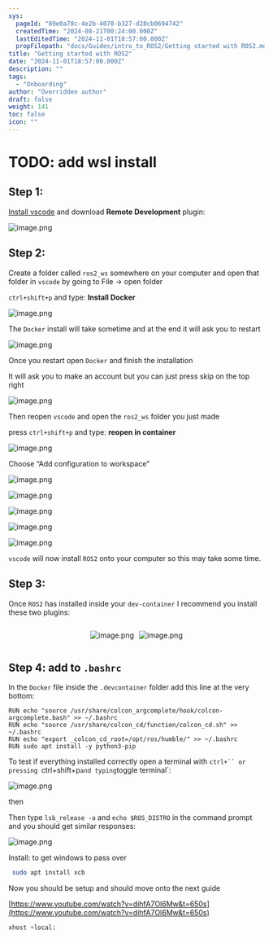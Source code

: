 ```yaml
---
sys:
  pageId: "89e0a78c-4e2b-4070-b327-d28cb0694742"
  createdTime: "2024-08-21T00:24:00.000Z"
  lastEditedTime: "2024-11-01T18:57:00.000Z"
  propFilepath: "docs/Guides/intro_to_ROS2/Getting started with ROS2.md"
title: "Getting started with ROS2"
date: "2024-11-01T18:57:00.000Z"
description: ""
tags:
  - "Onboarding"
author: "Overridden author"
draft: false
weight: 141
toc: false
icon: ""
---
```


# TODO: add wsl install

## Step 1:

[Install vscode](https://code.visualstudio.com/download) and download **Remote Development** plugin:

![image.png](https://prod-files-secure.s3.us-west-2.amazonaws.com/d518164a-d88e-44d1-a4ee-3adb3bd8bce0/efb52993-1881-4a40-b95e-6f020334f022/image.png?X-Amz-Algorithm=AWS4-HMAC-SHA256&X-Amz-Content-Sha256=UNSIGNED-PAYLOAD&X-Amz-Credential=ASIAZI2LB466QUYLVVYN%2F20250401%2Fus-west-2%2Fs3%2Faws4_request&X-Amz-Date=20250401T023025Z&X-Amz-Expires=3600&X-Amz-Security-Token=IQoJb3JpZ2luX2VjEEoaCXVzLXdlc3QtMiJHMEUCIALvMvJ7Q%2BD9natxfqjUfMjJyUsjatYpdH1y2mIpGB%2B5AiEA%2FEXZPLG9vBxQIKetAgadlquraZnRWttGoEGeB%2BGjBygqiAQIs%2F%2F%2F%2F%2F%2F%2F%2F%2F%2F%2FARAAGgw2Mzc0MjMxODM4MDUiDBSQkynYCbhZoe%2BQQSrcA2%2BKZbZwctyoUuZ8IWx6PdR0Z8tdRC%2Fyg7jurxwe7BZJGGL%2BISjx6482aseLTMp3ov1iQFLPHxZCAEhciIq4jnPfDyg4BW%2Buqbr5fwIjLj0CSJa%2F8aEu6g3iXJ0KFn4gPNBtwpjLDeZh21lB63qRaaOYTX129Uo99vNxSEl4yTrgutvP7sJu1JtNVE5DOsxc9n9s4H2CtWgLDPGOTGqz66I6bxJc%2B%2F653Jd3yFAlyInwZiqGbGd8u2Y9bd2v4ErvLeRk3QRtIz3U%2F0tuVQo8Mvd%2FKFMpjE1DD0wndqZDpE%2FS2x30qu2gpPRvI9lKOF4nit%2BKwE9Mqn9TCZB%2BSYTegMJTCZ%2BbJJkqfisq5L%2FPfiwXpxl9EoLyFaQDZdJicngbTjHsqpRMdF%2Bx4TS8oLTh7r3W2uHmHzRRSMDaqwKP8iLgeXZOnSDGSIl2QFzIn3Ku1F50%2BJW6Z3cltO4jtr6F5vssdOmaFcqjnr2a0%2BkMxI1CmklNuTnkqhLYU0aoORq84AOZS070WwALL704Ef5JiT9fIqTj1L2vKUgCrupmvQJZGH9DuJPQ9XbihGAuduImJ0j6BoWTTMsiFWTmSpD%2BCQv6v09eK%2BGbZWpuV0qflR4UIvbei6qF5mdnXf3EMIaKrb8GOqUBDf6mxX6VaYDbgaozLdrwbxsuhR8fMpLeS5yWCZAhMNj4S23xjYNTxZGZmtaMv36f3jNj%2FnRrRo5hiQbVJK6q2oLGdXr9aT1jwo%2Bv228uGM97nEfa2lfebjVSRvxJWK14f4dqoGu5rAC310wvcjqFYzFFNRrCxEZqp%2B5TJAXxjTGNxR16E1g58krMvj7lBTwlybNE5W5KkiO5ouhkZZJtrD4%2Ff2aF&X-Amz-Signature=2df0cde387021ef5f1eb6f55d91ddc3b6970ded803d58fe306e9c03b0031eb68&X-Amz-SignedHeaders=host&x-id=GetObject)

## Step 2:

Create a folder called `ros2_ws` somewhere on your computer and open that folder in `vscode` by going to File → open folder 

`ctrl+shift+p` and type: **Install Docker**

![image.png](https://prod-files-secure.s3.us-west-2.amazonaws.com/d518164a-d88e-44d1-a4ee-3adb3bd8bce0/2269dc0e-1cd5-47ff-bceb-c04ad9b2eab0/image.png?X-Amz-Algorithm=AWS4-HMAC-SHA256&X-Amz-Content-Sha256=UNSIGNED-PAYLOAD&X-Amz-Credential=ASIAZI2LB466QUYLVVYN%2F20250401%2Fus-west-2%2Fs3%2Faws4_request&X-Amz-Date=20250401T023025Z&X-Amz-Expires=3600&X-Amz-Security-Token=IQoJb3JpZ2luX2VjEEoaCXVzLXdlc3QtMiJHMEUCIALvMvJ7Q%2BD9natxfqjUfMjJyUsjatYpdH1y2mIpGB%2B5AiEA%2FEXZPLG9vBxQIKetAgadlquraZnRWttGoEGeB%2BGjBygqiAQIs%2F%2F%2F%2F%2F%2F%2F%2F%2F%2F%2FARAAGgw2Mzc0MjMxODM4MDUiDBSQkynYCbhZoe%2BQQSrcA2%2BKZbZwctyoUuZ8IWx6PdR0Z8tdRC%2Fyg7jurxwe7BZJGGL%2BISjx6482aseLTMp3ov1iQFLPHxZCAEhciIq4jnPfDyg4BW%2Buqbr5fwIjLj0CSJa%2F8aEu6g3iXJ0KFn4gPNBtwpjLDeZh21lB63qRaaOYTX129Uo99vNxSEl4yTrgutvP7sJu1JtNVE5DOsxc9n9s4H2CtWgLDPGOTGqz66I6bxJc%2B%2F653Jd3yFAlyInwZiqGbGd8u2Y9bd2v4ErvLeRk3QRtIz3U%2F0tuVQo8Mvd%2FKFMpjE1DD0wndqZDpE%2FS2x30qu2gpPRvI9lKOF4nit%2BKwE9Mqn9TCZB%2BSYTegMJTCZ%2BbJJkqfisq5L%2FPfiwXpxl9EoLyFaQDZdJicngbTjHsqpRMdF%2Bx4TS8oLTh7r3W2uHmHzRRSMDaqwKP8iLgeXZOnSDGSIl2QFzIn3Ku1F50%2BJW6Z3cltO4jtr6F5vssdOmaFcqjnr2a0%2BkMxI1CmklNuTnkqhLYU0aoORq84AOZS070WwALL704Ef5JiT9fIqTj1L2vKUgCrupmvQJZGH9DuJPQ9XbihGAuduImJ0j6BoWTTMsiFWTmSpD%2BCQv6v09eK%2BGbZWpuV0qflR4UIvbei6qF5mdnXf3EMIaKrb8GOqUBDf6mxX6VaYDbgaozLdrwbxsuhR8fMpLeS5yWCZAhMNj4S23xjYNTxZGZmtaMv36f3jNj%2FnRrRo5hiQbVJK6q2oLGdXr9aT1jwo%2Bv228uGM97nEfa2lfebjVSRvxJWK14f4dqoGu5rAC310wvcjqFYzFFNRrCxEZqp%2B5TJAXxjTGNxR16E1g58krMvj7lBTwlybNE5W5KkiO5ouhkZZJtrD4%2Ff2aF&X-Amz-Signature=b4fe52fc962d265f1d7a11a7ff34d65faca1ccff214be4d1eea0c4ca0124376c&X-Amz-SignedHeaders=host&x-id=GetObject)

The `Docker` install will take sometime and at the end it will ask you to restart

![image.png](https://prod-files-secure.s3.us-west-2.amazonaws.com/d518164a-d88e-44d1-a4ee-3adb3bd8bce0/ed233f78-be33-4b1f-b89c-9c346c0e961e/image.png?X-Amz-Algorithm=AWS4-HMAC-SHA256&X-Amz-Content-Sha256=UNSIGNED-PAYLOAD&X-Amz-Credential=ASIAZI2LB466QUYLVVYN%2F20250401%2Fus-west-2%2Fs3%2Faws4_request&X-Amz-Date=20250401T023025Z&X-Amz-Expires=3600&X-Amz-Security-Token=IQoJb3JpZ2luX2VjEEoaCXVzLXdlc3QtMiJHMEUCIALvMvJ7Q%2BD9natxfqjUfMjJyUsjatYpdH1y2mIpGB%2B5AiEA%2FEXZPLG9vBxQIKetAgadlquraZnRWttGoEGeB%2BGjBygqiAQIs%2F%2F%2F%2F%2F%2F%2F%2F%2F%2F%2FARAAGgw2Mzc0MjMxODM4MDUiDBSQkynYCbhZoe%2BQQSrcA2%2BKZbZwctyoUuZ8IWx6PdR0Z8tdRC%2Fyg7jurxwe7BZJGGL%2BISjx6482aseLTMp3ov1iQFLPHxZCAEhciIq4jnPfDyg4BW%2Buqbr5fwIjLj0CSJa%2F8aEu6g3iXJ0KFn4gPNBtwpjLDeZh21lB63qRaaOYTX129Uo99vNxSEl4yTrgutvP7sJu1JtNVE5DOsxc9n9s4H2CtWgLDPGOTGqz66I6bxJc%2B%2F653Jd3yFAlyInwZiqGbGd8u2Y9bd2v4ErvLeRk3QRtIz3U%2F0tuVQo8Mvd%2FKFMpjE1DD0wndqZDpE%2FS2x30qu2gpPRvI9lKOF4nit%2BKwE9Mqn9TCZB%2BSYTegMJTCZ%2BbJJkqfisq5L%2FPfiwXpxl9EoLyFaQDZdJicngbTjHsqpRMdF%2Bx4TS8oLTh7r3W2uHmHzRRSMDaqwKP8iLgeXZOnSDGSIl2QFzIn3Ku1F50%2BJW6Z3cltO4jtr6F5vssdOmaFcqjnr2a0%2BkMxI1CmklNuTnkqhLYU0aoORq84AOZS070WwALL704Ef5JiT9fIqTj1L2vKUgCrupmvQJZGH9DuJPQ9XbihGAuduImJ0j6BoWTTMsiFWTmSpD%2BCQv6v09eK%2BGbZWpuV0qflR4UIvbei6qF5mdnXf3EMIaKrb8GOqUBDf6mxX6VaYDbgaozLdrwbxsuhR8fMpLeS5yWCZAhMNj4S23xjYNTxZGZmtaMv36f3jNj%2FnRrRo5hiQbVJK6q2oLGdXr9aT1jwo%2Bv228uGM97nEfa2lfebjVSRvxJWK14f4dqoGu5rAC310wvcjqFYzFFNRrCxEZqp%2B5TJAXxjTGNxR16E1g58krMvj7lBTwlybNE5W5KkiO5ouhkZZJtrD4%2Ff2aF&X-Amz-Signature=9bca261246c89046f82e91d0e5326db6796ba41dbca9c4468aa7df7eccc0e679&X-Amz-SignedHeaders=host&x-id=GetObject)

Once you restart open `Docker` and finish the installation

It will ask you to make an account but you can just press skip on the top right

![image.png](https://prod-files-secure.s3.us-west-2.amazonaws.com/d518164a-d88e-44d1-a4ee-3adb3bd8bce0/21010ad9-1659-4fd9-9f59-9932a09b2a3d/image.png?X-Amz-Algorithm=AWS4-HMAC-SHA256&X-Amz-Content-Sha256=UNSIGNED-PAYLOAD&X-Amz-Credential=ASIAZI2LB466QUYLVVYN%2F20250401%2Fus-west-2%2Fs3%2Faws4_request&X-Amz-Date=20250401T023025Z&X-Amz-Expires=3600&X-Amz-Security-Token=IQoJb3JpZ2luX2VjEEoaCXVzLXdlc3QtMiJHMEUCIALvMvJ7Q%2BD9natxfqjUfMjJyUsjatYpdH1y2mIpGB%2B5AiEA%2FEXZPLG9vBxQIKetAgadlquraZnRWttGoEGeB%2BGjBygqiAQIs%2F%2F%2F%2F%2F%2F%2F%2F%2F%2F%2FARAAGgw2Mzc0MjMxODM4MDUiDBSQkynYCbhZoe%2BQQSrcA2%2BKZbZwctyoUuZ8IWx6PdR0Z8tdRC%2Fyg7jurxwe7BZJGGL%2BISjx6482aseLTMp3ov1iQFLPHxZCAEhciIq4jnPfDyg4BW%2Buqbr5fwIjLj0CSJa%2F8aEu6g3iXJ0KFn4gPNBtwpjLDeZh21lB63qRaaOYTX129Uo99vNxSEl4yTrgutvP7sJu1JtNVE5DOsxc9n9s4H2CtWgLDPGOTGqz66I6bxJc%2B%2F653Jd3yFAlyInwZiqGbGd8u2Y9bd2v4ErvLeRk3QRtIz3U%2F0tuVQo8Mvd%2FKFMpjE1DD0wndqZDpE%2FS2x30qu2gpPRvI9lKOF4nit%2BKwE9Mqn9TCZB%2BSYTegMJTCZ%2BbJJkqfisq5L%2FPfiwXpxl9EoLyFaQDZdJicngbTjHsqpRMdF%2Bx4TS8oLTh7r3W2uHmHzRRSMDaqwKP8iLgeXZOnSDGSIl2QFzIn3Ku1F50%2BJW6Z3cltO4jtr6F5vssdOmaFcqjnr2a0%2BkMxI1CmklNuTnkqhLYU0aoORq84AOZS070WwALL704Ef5JiT9fIqTj1L2vKUgCrupmvQJZGH9DuJPQ9XbihGAuduImJ0j6BoWTTMsiFWTmSpD%2BCQv6v09eK%2BGbZWpuV0qflR4UIvbei6qF5mdnXf3EMIaKrb8GOqUBDf6mxX6VaYDbgaozLdrwbxsuhR8fMpLeS5yWCZAhMNj4S23xjYNTxZGZmtaMv36f3jNj%2FnRrRo5hiQbVJK6q2oLGdXr9aT1jwo%2Bv228uGM97nEfa2lfebjVSRvxJWK14f4dqoGu5rAC310wvcjqFYzFFNRrCxEZqp%2B5TJAXxjTGNxR16E1g58krMvj7lBTwlybNE5W5KkiO5ouhkZZJtrD4%2Ff2aF&X-Amz-Signature=8726353c678e8a100b3ae25c99a176dc50a8c700307396832ded1948f07619d8&X-Amz-SignedHeaders=host&x-id=GetObject)

Then reopen `vscode` and open the `ros2_ws` folder you just made

press `ctrl+shift+p` and type: **reopen in container**

![image.png](https://prod-files-secure.s3.us-west-2.amazonaws.com/d518164a-d88e-44d1-a4ee-3adb3bd8bce0/4e93b8c2-41ad-488c-8095-c74205196118/image.png?X-Amz-Algorithm=AWS4-HMAC-SHA256&X-Amz-Content-Sha256=UNSIGNED-PAYLOAD&X-Amz-Credential=ASIAZI2LB466QUYLVVYN%2F20250401%2Fus-west-2%2Fs3%2Faws4_request&X-Amz-Date=20250401T023025Z&X-Amz-Expires=3600&X-Amz-Security-Token=IQoJb3JpZ2luX2VjEEoaCXVzLXdlc3QtMiJHMEUCIALvMvJ7Q%2BD9natxfqjUfMjJyUsjatYpdH1y2mIpGB%2B5AiEA%2FEXZPLG9vBxQIKetAgadlquraZnRWttGoEGeB%2BGjBygqiAQIs%2F%2F%2F%2F%2F%2F%2F%2F%2F%2F%2FARAAGgw2Mzc0MjMxODM4MDUiDBSQkynYCbhZoe%2BQQSrcA2%2BKZbZwctyoUuZ8IWx6PdR0Z8tdRC%2Fyg7jurxwe7BZJGGL%2BISjx6482aseLTMp3ov1iQFLPHxZCAEhciIq4jnPfDyg4BW%2Buqbr5fwIjLj0CSJa%2F8aEu6g3iXJ0KFn4gPNBtwpjLDeZh21lB63qRaaOYTX129Uo99vNxSEl4yTrgutvP7sJu1JtNVE5DOsxc9n9s4H2CtWgLDPGOTGqz66I6bxJc%2B%2F653Jd3yFAlyInwZiqGbGd8u2Y9bd2v4ErvLeRk3QRtIz3U%2F0tuVQo8Mvd%2FKFMpjE1DD0wndqZDpE%2FS2x30qu2gpPRvI9lKOF4nit%2BKwE9Mqn9TCZB%2BSYTegMJTCZ%2BbJJkqfisq5L%2FPfiwXpxl9EoLyFaQDZdJicngbTjHsqpRMdF%2Bx4TS8oLTh7r3W2uHmHzRRSMDaqwKP8iLgeXZOnSDGSIl2QFzIn3Ku1F50%2BJW6Z3cltO4jtr6F5vssdOmaFcqjnr2a0%2BkMxI1CmklNuTnkqhLYU0aoORq84AOZS070WwALL704Ef5JiT9fIqTj1L2vKUgCrupmvQJZGH9DuJPQ9XbihGAuduImJ0j6BoWTTMsiFWTmSpD%2BCQv6v09eK%2BGbZWpuV0qflR4UIvbei6qF5mdnXf3EMIaKrb8GOqUBDf6mxX6VaYDbgaozLdrwbxsuhR8fMpLeS5yWCZAhMNj4S23xjYNTxZGZmtaMv36f3jNj%2FnRrRo5hiQbVJK6q2oLGdXr9aT1jwo%2Bv228uGM97nEfa2lfebjVSRvxJWK14f4dqoGu5rAC310wvcjqFYzFFNRrCxEZqp%2B5TJAXxjTGNxR16E1g58krMvj7lBTwlybNE5W5KkiO5ouhkZZJtrD4%2Ff2aF&X-Amz-Signature=5d690f18cd9bf994ed092dbc2c8be5b8c948198ba1f5f2978ee701280ffbb870&X-Amz-SignedHeaders=host&x-id=GetObject)

Choose “Add configuration to workspace”

![image.png](https://prod-files-secure.s3.us-west-2.amazonaws.com/d518164a-d88e-44d1-a4ee-3adb3bd8bce0/9560b282-5060-4989-ba37-97e7b2c22476/image.png?X-Amz-Algorithm=AWS4-HMAC-SHA256&X-Amz-Content-Sha256=UNSIGNED-PAYLOAD&X-Amz-Credential=ASIAZI2LB466QUYLVVYN%2F20250401%2Fus-west-2%2Fs3%2Faws4_request&X-Amz-Date=20250401T023025Z&X-Amz-Expires=3600&X-Amz-Security-Token=IQoJb3JpZ2luX2VjEEoaCXVzLXdlc3QtMiJHMEUCIALvMvJ7Q%2BD9natxfqjUfMjJyUsjatYpdH1y2mIpGB%2B5AiEA%2FEXZPLG9vBxQIKetAgadlquraZnRWttGoEGeB%2BGjBygqiAQIs%2F%2F%2F%2F%2F%2F%2F%2F%2F%2F%2FARAAGgw2Mzc0MjMxODM4MDUiDBSQkynYCbhZoe%2BQQSrcA2%2BKZbZwctyoUuZ8IWx6PdR0Z8tdRC%2Fyg7jurxwe7BZJGGL%2BISjx6482aseLTMp3ov1iQFLPHxZCAEhciIq4jnPfDyg4BW%2Buqbr5fwIjLj0CSJa%2F8aEu6g3iXJ0KFn4gPNBtwpjLDeZh21lB63qRaaOYTX129Uo99vNxSEl4yTrgutvP7sJu1JtNVE5DOsxc9n9s4H2CtWgLDPGOTGqz66I6bxJc%2B%2F653Jd3yFAlyInwZiqGbGd8u2Y9bd2v4ErvLeRk3QRtIz3U%2F0tuVQo8Mvd%2FKFMpjE1DD0wndqZDpE%2FS2x30qu2gpPRvI9lKOF4nit%2BKwE9Mqn9TCZB%2BSYTegMJTCZ%2BbJJkqfisq5L%2FPfiwXpxl9EoLyFaQDZdJicngbTjHsqpRMdF%2Bx4TS8oLTh7r3W2uHmHzRRSMDaqwKP8iLgeXZOnSDGSIl2QFzIn3Ku1F50%2BJW6Z3cltO4jtr6F5vssdOmaFcqjnr2a0%2BkMxI1CmklNuTnkqhLYU0aoORq84AOZS070WwALL704Ef5JiT9fIqTj1L2vKUgCrupmvQJZGH9DuJPQ9XbihGAuduImJ0j6BoWTTMsiFWTmSpD%2BCQv6v09eK%2BGbZWpuV0qflR4UIvbei6qF5mdnXf3EMIaKrb8GOqUBDf6mxX6VaYDbgaozLdrwbxsuhR8fMpLeS5yWCZAhMNj4S23xjYNTxZGZmtaMv36f3jNj%2FnRrRo5hiQbVJK6q2oLGdXr9aT1jwo%2Bv228uGM97nEfa2lfebjVSRvxJWK14f4dqoGu5rAC310wvcjqFYzFFNRrCxEZqp%2B5TJAXxjTGNxR16E1g58krMvj7lBTwlybNE5W5KkiO5ouhkZZJtrD4%2Ff2aF&X-Amz-Signature=4230fc3f33f09b504274c3b03e40bc4623668cd3c8dce3bff5734e61f65974be&X-Amz-SignedHeaders=host&x-id=GetObject)

![image.png](https://prod-files-secure.s3.us-west-2.amazonaws.com/d518164a-d88e-44d1-a4ee-3adb3bd8bce0/2ee63f81-886b-48e8-a553-dc6e5eac99e4/image.png?X-Amz-Algorithm=AWS4-HMAC-SHA256&X-Amz-Content-Sha256=UNSIGNED-PAYLOAD&X-Amz-Credential=ASIAZI2LB466QUYLVVYN%2F20250401%2Fus-west-2%2Fs3%2Faws4_request&X-Amz-Date=20250401T023025Z&X-Amz-Expires=3600&X-Amz-Security-Token=IQoJb3JpZ2luX2VjEEoaCXVzLXdlc3QtMiJHMEUCIALvMvJ7Q%2BD9natxfqjUfMjJyUsjatYpdH1y2mIpGB%2B5AiEA%2FEXZPLG9vBxQIKetAgadlquraZnRWttGoEGeB%2BGjBygqiAQIs%2F%2F%2F%2F%2F%2F%2F%2F%2F%2F%2FARAAGgw2Mzc0MjMxODM4MDUiDBSQkynYCbhZoe%2BQQSrcA2%2BKZbZwctyoUuZ8IWx6PdR0Z8tdRC%2Fyg7jurxwe7BZJGGL%2BISjx6482aseLTMp3ov1iQFLPHxZCAEhciIq4jnPfDyg4BW%2Buqbr5fwIjLj0CSJa%2F8aEu6g3iXJ0KFn4gPNBtwpjLDeZh21lB63qRaaOYTX129Uo99vNxSEl4yTrgutvP7sJu1JtNVE5DOsxc9n9s4H2CtWgLDPGOTGqz66I6bxJc%2B%2F653Jd3yFAlyInwZiqGbGd8u2Y9bd2v4ErvLeRk3QRtIz3U%2F0tuVQo8Mvd%2FKFMpjE1DD0wndqZDpE%2FS2x30qu2gpPRvI9lKOF4nit%2BKwE9Mqn9TCZB%2BSYTegMJTCZ%2BbJJkqfisq5L%2FPfiwXpxl9EoLyFaQDZdJicngbTjHsqpRMdF%2Bx4TS8oLTh7r3W2uHmHzRRSMDaqwKP8iLgeXZOnSDGSIl2QFzIn3Ku1F50%2BJW6Z3cltO4jtr6F5vssdOmaFcqjnr2a0%2BkMxI1CmklNuTnkqhLYU0aoORq84AOZS070WwALL704Ef5JiT9fIqTj1L2vKUgCrupmvQJZGH9DuJPQ9XbihGAuduImJ0j6BoWTTMsiFWTmSpD%2BCQv6v09eK%2BGbZWpuV0qflR4UIvbei6qF5mdnXf3EMIaKrb8GOqUBDf6mxX6VaYDbgaozLdrwbxsuhR8fMpLeS5yWCZAhMNj4S23xjYNTxZGZmtaMv36f3jNj%2FnRrRo5hiQbVJK6q2oLGdXr9aT1jwo%2Bv228uGM97nEfa2lfebjVSRvxJWK14f4dqoGu5rAC310wvcjqFYzFFNRrCxEZqp%2B5TJAXxjTGNxR16E1g58krMvj7lBTwlybNE5W5KkiO5ouhkZZJtrD4%2Ff2aF&X-Amz-Signature=ba895b5528c8a022783efd271b89476c4d65daa1aa7e9964af62dd4d60ba11fc&X-Amz-SignedHeaders=host&x-id=GetObject)

![image.png](https://prod-files-secure.s3.us-west-2.amazonaws.com/d518164a-d88e-44d1-a4ee-3adb3bd8bce0/ae1580b2-b048-407e-aed9-b584224a7a04/image.png?X-Amz-Algorithm=AWS4-HMAC-SHA256&X-Amz-Content-Sha256=UNSIGNED-PAYLOAD&X-Amz-Credential=ASIAZI2LB466QUYLVVYN%2F20250401%2Fus-west-2%2Fs3%2Faws4_request&X-Amz-Date=20250401T023025Z&X-Amz-Expires=3600&X-Amz-Security-Token=IQoJb3JpZ2luX2VjEEoaCXVzLXdlc3QtMiJHMEUCIALvMvJ7Q%2BD9natxfqjUfMjJyUsjatYpdH1y2mIpGB%2B5AiEA%2FEXZPLG9vBxQIKetAgadlquraZnRWttGoEGeB%2BGjBygqiAQIs%2F%2F%2F%2F%2F%2F%2F%2F%2F%2F%2FARAAGgw2Mzc0MjMxODM4MDUiDBSQkynYCbhZoe%2BQQSrcA2%2BKZbZwctyoUuZ8IWx6PdR0Z8tdRC%2Fyg7jurxwe7BZJGGL%2BISjx6482aseLTMp3ov1iQFLPHxZCAEhciIq4jnPfDyg4BW%2Buqbr5fwIjLj0CSJa%2F8aEu6g3iXJ0KFn4gPNBtwpjLDeZh21lB63qRaaOYTX129Uo99vNxSEl4yTrgutvP7sJu1JtNVE5DOsxc9n9s4H2CtWgLDPGOTGqz66I6bxJc%2B%2F653Jd3yFAlyInwZiqGbGd8u2Y9bd2v4ErvLeRk3QRtIz3U%2F0tuVQo8Mvd%2FKFMpjE1DD0wndqZDpE%2FS2x30qu2gpPRvI9lKOF4nit%2BKwE9Mqn9TCZB%2BSYTegMJTCZ%2BbJJkqfisq5L%2FPfiwXpxl9EoLyFaQDZdJicngbTjHsqpRMdF%2Bx4TS8oLTh7r3W2uHmHzRRSMDaqwKP8iLgeXZOnSDGSIl2QFzIn3Ku1F50%2BJW6Z3cltO4jtr6F5vssdOmaFcqjnr2a0%2BkMxI1CmklNuTnkqhLYU0aoORq84AOZS070WwALL704Ef5JiT9fIqTj1L2vKUgCrupmvQJZGH9DuJPQ9XbihGAuduImJ0j6BoWTTMsiFWTmSpD%2BCQv6v09eK%2BGbZWpuV0qflR4UIvbei6qF5mdnXf3EMIaKrb8GOqUBDf6mxX6VaYDbgaozLdrwbxsuhR8fMpLeS5yWCZAhMNj4S23xjYNTxZGZmtaMv36f3jNj%2FnRrRo5hiQbVJK6q2oLGdXr9aT1jwo%2Bv228uGM97nEfa2lfebjVSRvxJWK14f4dqoGu5rAC310wvcjqFYzFFNRrCxEZqp%2B5TJAXxjTGNxR16E1g58krMvj7lBTwlybNE5W5KkiO5ouhkZZJtrD4%2Ff2aF&X-Amz-Signature=ef80bf36b68b461a6791bad156c1ad9089d21877c4bf8599f9606bd895de5b2d&X-Amz-SignedHeaders=host&x-id=GetObject)

![image.png](https://prod-files-secure.s3.us-west-2.amazonaws.com/d518164a-d88e-44d1-a4ee-3adb3bd8bce0/53255b28-f75e-430f-b9e3-c0ac8577e42b/image.png?X-Amz-Algorithm=AWS4-HMAC-SHA256&X-Amz-Content-Sha256=UNSIGNED-PAYLOAD&X-Amz-Credential=ASIAZI2LB466QUYLVVYN%2F20250401%2Fus-west-2%2Fs3%2Faws4_request&X-Amz-Date=20250401T023025Z&X-Amz-Expires=3600&X-Amz-Security-Token=IQoJb3JpZ2luX2VjEEoaCXVzLXdlc3QtMiJHMEUCIALvMvJ7Q%2BD9natxfqjUfMjJyUsjatYpdH1y2mIpGB%2B5AiEA%2FEXZPLG9vBxQIKetAgadlquraZnRWttGoEGeB%2BGjBygqiAQIs%2F%2F%2F%2F%2F%2F%2F%2F%2F%2F%2FARAAGgw2Mzc0MjMxODM4MDUiDBSQkynYCbhZoe%2BQQSrcA2%2BKZbZwctyoUuZ8IWx6PdR0Z8tdRC%2Fyg7jurxwe7BZJGGL%2BISjx6482aseLTMp3ov1iQFLPHxZCAEhciIq4jnPfDyg4BW%2Buqbr5fwIjLj0CSJa%2F8aEu6g3iXJ0KFn4gPNBtwpjLDeZh21lB63qRaaOYTX129Uo99vNxSEl4yTrgutvP7sJu1JtNVE5DOsxc9n9s4H2CtWgLDPGOTGqz66I6bxJc%2B%2F653Jd3yFAlyInwZiqGbGd8u2Y9bd2v4ErvLeRk3QRtIz3U%2F0tuVQo8Mvd%2FKFMpjE1DD0wndqZDpE%2FS2x30qu2gpPRvI9lKOF4nit%2BKwE9Mqn9TCZB%2BSYTegMJTCZ%2BbJJkqfisq5L%2FPfiwXpxl9EoLyFaQDZdJicngbTjHsqpRMdF%2Bx4TS8oLTh7r3W2uHmHzRRSMDaqwKP8iLgeXZOnSDGSIl2QFzIn3Ku1F50%2BJW6Z3cltO4jtr6F5vssdOmaFcqjnr2a0%2BkMxI1CmklNuTnkqhLYU0aoORq84AOZS070WwALL704Ef5JiT9fIqTj1L2vKUgCrupmvQJZGH9DuJPQ9XbihGAuduImJ0j6BoWTTMsiFWTmSpD%2BCQv6v09eK%2BGbZWpuV0qflR4UIvbei6qF5mdnXf3EMIaKrb8GOqUBDf6mxX6VaYDbgaozLdrwbxsuhR8fMpLeS5yWCZAhMNj4S23xjYNTxZGZmtaMv36f3jNj%2FnRrRo5hiQbVJK6q2oLGdXr9aT1jwo%2Bv228uGM97nEfa2lfebjVSRvxJWK14f4dqoGu5rAC310wvcjqFYzFFNRrCxEZqp%2B5TJAXxjTGNxR16E1g58krMvj7lBTwlybNE5W5KkiO5ouhkZZJtrD4%2Ff2aF&X-Amz-Signature=230aa8ceede342bff7408967d7055497108d36d5a971d0d8ba03c43e175744ad&X-Amz-SignedHeaders=host&x-id=GetObject)

![image.png](https://prod-files-secure.s3.us-west-2.amazonaws.com/d518164a-d88e-44d1-a4ee-3adb3bd8bce0/7c562767-5af9-4ffb-97d1-327bcdf4ee00/image.png?X-Amz-Algorithm=AWS4-HMAC-SHA256&X-Amz-Content-Sha256=UNSIGNED-PAYLOAD&X-Amz-Credential=ASIAZI2LB466QUYLVVYN%2F20250401%2Fus-west-2%2Fs3%2Faws4_request&X-Amz-Date=20250401T023025Z&X-Amz-Expires=3600&X-Amz-Security-Token=IQoJb3JpZ2luX2VjEEoaCXVzLXdlc3QtMiJHMEUCIALvMvJ7Q%2BD9natxfqjUfMjJyUsjatYpdH1y2mIpGB%2B5AiEA%2FEXZPLG9vBxQIKetAgadlquraZnRWttGoEGeB%2BGjBygqiAQIs%2F%2F%2F%2F%2F%2F%2F%2F%2F%2F%2FARAAGgw2Mzc0MjMxODM4MDUiDBSQkynYCbhZoe%2BQQSrcA2%2BKZbZwctyoUuZ8IWx6PdR0Z8tdRC%2Fyg7jurxwe7BZJGGL%2BISjx6482aseLTMp3ov1iQFLPHxZCAEhciIq4jnPfDyg4BW%2Buqbr5fwIjLj0CSJa%2F8aEu6g3iXJ0KFn4gPNBtwpjLDeZh21lB63qRaaOYTX129Uo99vNxSEl4yTrgutvP7sJu1JtNVE5DOsxc9n9s4H2CtWgLDPGOTGqz66I6bxJc%2B%2F653Jd3yFAlyInwZiqGbGd8u2Y9bd2v4ErvLeRk3QRtIz3U%2F0tuVQo8Mvd%2FKFMpjE1DD0wndqZDpE%2FS2x30qu2gpPRvI9lKOF4nit%2BKwE9Mqn9TCZB%2BSYTegMJTCZ%2BbJJkqfisq5L%2FPfiwXpxl9EoLyFaQDZdJicngbTjHsqpRMdF%2Bx4TS8oLTh7r3W2uHmHzRRSMDaqwKP8iLgeXZOnSDGSIl2QFzIn3Ku1F50%2BJW6Z3cltO4jtr6F5vssdOmaFcqjnr2a0%2BkMxI1CmklNuTnkqhLYU0aoORq84AOZS070WwALL704Ef5JiT9fIqTj1L2vKUgCrupmvQJZGH9DuJPQ9XbihGAuduImJ0j6BoWTTMsiFWTmSpD%2BCQv6v09eK%2BGbZWpuV0qflR4UIvbei6qF5mdnXf3EMIaKrb8GOqUBDf6mxX6VaYDbgaozLdrwbxsuhR8fMpLeS5yWCZAhMNj4S23xjYNTxZGZmtaMv36f3jNj%2FnRrRo5hiQbVJK6q2oLGdXr9aT1jwo%2Bv228uGM97nEfa2lfebjVSRvxJWK14f4dqoGu5rAC310wvcjqFYzFFNRrCxEZqp%2B5TJAXxjTGNxR16E1g58krMvj7lBTwlybNE5W5KkiO5ouhkZZJtrD4%2Ff2aF&X-Amz-Signature=0d40b02ce703903f3d81366190fd0d6ca9ff9330e1bfaea1cdd14262e16058c3&X-Amz-SignedHeaders=host&x-id=GetObject)

`vscode` will now install `ROS2` onto your computer so this may take some time.

## Step 3:

Once `ROS2` has installed inside your `dev-container` I recommend you install these two plugins:

<div style="display: flex;flex-direction: row; column-gap:10px; max-width: 630px;justify-content: center;">
<div>

![image.png](https://prod-files-secure.s3.us-west-2.amazonaws.com/d518164a-d88e-44d1-a4ee-3adb3bd8bce0/3fc3d550-5a54-4ba1-ba6b-faa01cdb7369/image.png?X-Amz-Algorithm=AWS4-HMAC-SHA256&X-Amz-Content-Sha256=UNSIGNED-PAYLOAD&X-Amz-Credential=ASIAZI2LB466VJKY7NQ5%2F20250401%2Fus-west-2%2Fs3%2Faws4_request&X-Amz-Date=20250401T023028Z&X-Amz-Expires=3600&X-Amz-Security-Token=IQoJb3JpZ2luX2VjEEoaCXVzLXdlc3QtMiJHMEUCIQDZzF28wUr93%2BvCwtBqz96Eg%2BWjhm%2BosNeebqvwwmRtOgIgJpCD9U07%2B6Vo484E5mN%2F69r0JQilhcJH80j7Aj4ZMmIqiAQIs%2F%2F%2F%2F%2F%2F%2F%2F%2F%2F%2FARAAGgw2Mzc0MjMxODM4MDUiDJ7VkVWzfqGsODwSlircA8JnHM39VNuxKdKEQMgv5FDiZ%2BYNuLXdMVUsU0Agb3T1E2r4wc13ktUtKLdDpx9XYEcVAVrA5ROV2%2BsJItEo5sw8KfS6d43SyqvgGLOdJqIYA7fBwPu69esWXS11XptQOu3FPMW%2BItCJQshxAxHhahRNexXseJRksw4zM2OLUCB1ufZWL29UXXPBeiAMXvQW1WkzAvhHrlJNEVbqc%2BsVSVdwXkr2SUqNCIokU5IFz%2B2Q9H73rS33W7zWORSW%2BnSvgf8xCM7REkdsTDT2HGoESaZElj8qZAk%2FnuuNALVhlBQ2NuB77b2w7wZexdgSlrIKohhevw7Jlg1e4iJ6aVpNKs2jshYcUNkGZ2i%2BwidFDe%2BADBT5C8Y2jivjUR%2FnYz1c%2Frv%2Flb0FlSkox77HsCph7%2F4AJWj2NpQMMTe1%2FI4zGcU9sHfPeac2l1TfG7ZbFTC6QUcVRWcD03LOoFPII%2Fvfy%2FwrFE2uksLjwwV28thtMJPykJVZmtMZdZyNIX3Z7C2mhhdxNs82WF%2Bp3BCwd0m2cyzWFjxlFb54P2mpkm2m9B2TZaWwhoulcpbug2JjFR%2FBK5jmz2WRcle8ivccUDPec7qgp7iBgbh13hUEEiQyBd%2Fll0sjx546YI9XJE1SMLeKrb8GOqUBH04MhG0LjYSILfrCUQMCYWlCy1X8RQCZOx7o8XyyRMhkJSxJEg55ExKbhI7X1QYMzzdSKVcFuS5Q81rBUDm0%2B%2BKvCe9bQ42zDKluMOLJa8hF21G98uhB42KXozxhyeFcDb9kkqGR1scyTHmR%2FtL0Aw1QP1%2B7LEIZTTyLdyDZZnCTVMZDSMBhmC24drDXExoC66yJE4oLTGXj8FkFlj8BJ1YNc5Us&X-Amz-Signature=1809ead29892f58a6f969d10c36f5e252ca4d1f010d84d17c0dd3d3f74f84b68&X-Amz-SignedHeaders=host&x-id=GetObject)

</div>
<div>

![image.png](https://prod-files-secure.s3.us-west-2.amazonaws.com/d518164a-d88e-44d1-a4ee-3adb3bd8bce0/d994cc66-13c2-4093-a5a3-f84cf4601a82/image.png?X-Amz-Algorithm=AWS4-HMAC-SHA256&X-Amz-Content-Sha256=UNSIGNED-PAYLOAD&X-Amz-Credential=ASIAZI2LB4665ZGWCY4C%2F20250401%2Fus-west-2%2Fs3%2Faws4_request&X-Amz-Date=20250401T023030Z&X-Amz-Expires=3600&X-Amz-Security-Token=IQoJb3JpZ2luX2VjEEoaCXVzLXdlc3QtMiJHMEUCIBQWZUGsglSBJY16QilM5U8XKDOzVZQVPveMIwRzh%2BhdAiEA0Ka2yIHXhXC1aWjxSA7Bpdfi2Y7EFT%2BWBM2ZuWufrMsqiAQIs%2F%2F%2F%2F%2F%2F%2F%2F%2F%2F%2FARAAGgw2Mzc0MjMxODM4MDUiDF4vTMb488%2BAa9NxXCrcA3Lw%2BmqRkD2EOO%2Fme59ESR0%2BGfJenVoDiueMc8G2AdILZW%2Fe15AQ7J6ukiIYvuxqSlqvjvO7plPqpYi%2FzSDpiw3N4JyHK%2BRQgUAn5Lif%2F3GWAMDSqCr6XivaI5ky08Dvt3gnBGQfQyPq%2BQykerr3NpdR1O2tTY8RMN7%2FLLhSjrH%2BOGIBg2Tn1l8pSARaIFErr08SEJI%2FXD%2FIpwVRIeyLLNANiMwirYogval6ZIvOOVed6Yj32cB%2Baq8KM%2FBozkeLep5F1m%2Fu%2BjBHLBfEFSKGyJ00qJcbswdQSqDeK0kJN5QCypPk%2FAfTmjt7%2BmRK4QFYy5mdu0OSnEnJWyXwz0bIoLxt08I8ix1%2F9wwY88SaZhiA4tKr5iwHJagpkM5GzNd4Y%2Bs2FNFuvAIKGdZwaIzecOu1p6qV34i%2BHRHLZ%2Bvmh%2FeKqHZZqmXZTVjBbg3faShNJzlMdngu8EuXCD42DTVSfh9qzanu1c0WjH%2FZ1sMV6NY67rqT4CcGDi0OkEwvDq38FBZ9lrDioEyJqJyCvSOgfQNusTS9F6amW6uNEpNHYT5UK9RGFpv2YWN8orLXKXXcusiTKwo7MMvZFRUmMvDyeWpn6tXeU2ud2IUmS0jKnwn6hhb66klM7mwqnL57MPWJrb8GOqUBVnth88izuiKUQw8fq2PSQNZONh6NHyjFTrzLinAs0QviBcwmkdZa%2F%2BMli%2BT2CJAFieZgCXlHLGkrikAxAagaGkiZQtf2yDYNeA8FYN1y7fqxsWEm%2FeTWypv%2FU%2BwKUpFFlep%2FR%2Bj9DIySt1efQJHACe%2FlUJ6Gt3yS0B8OJVyfX4VIpxvATfDtzxP9sfA2R230C5lwiAcRfAAqcQ6v5v2Z41jwSFkA&X-Amz-Signature=a695dfd9812ad71daf7de6524f111e016538b775538f37d2f23df8315fa5e181&X-Amz-SignedHeaders=host&x-id=GetObject)

</div>
</div>

## Step 4: add to `.bashrc`

In the `Docker` file inside the `.devcontainer` folder add this line at the very bottom: 

```docker
RUN echo "source /usr/share/colcon_argcomplete/hook/colcon-argcomplete.bash" >> ~/.bashrc
RUN echo "source /usr/share/colcon_cd/function/colcon_cd.sh" >> ~/.bashrc
RUN echo "export _colcon_cd_root=/opt/ros/humble/" >> ~/.bashrc
RUN sudo apt install -y python3-pip 
```

To test if everything installed correctly open a terminal with `ctrl+`` or pressing `ctrl+shift+p` and typing `toggle terminal`:

![image.png](https://prod-files-secure.s3.us-west-2.amazonaws.com/d518164a-d88e-44d1-a4ee-3adb3bd8bce0/6a4943d8-b04e-4c02-9a58-775f3384d1a5/image.png?X-Amz-Algorithm=AWS4-HMAC-SHA256&X-Amz-Content-Sha256=UNSIGNED-PAYLOAD&X-Amz-Credential=ASIAZI2LB466QUYLVVYN%2F20250401%2Fus-west-2%2Fs3%2Faws4_request&X-Amz-Date=20250401T023025Z&X-Amz-Expires=3600&X-Amz-Security-Token=IQoJb3JpZ2luX2VjEEoaCXVzLXdlc3QtMiJHMEUCIALvMvJ7Q%2BD9natxfqjUfMjJyUsjatYpdH1y2mIpGB%2B5AiEA%2FEXZPLG9vBxQIKetAgadlquraZnRWttGoEGeB%2BGjBygqiAQIs%2F%2F%2F%2F%2F%2F%2F%2F%2F%2F%2FARAAGgw2Mzc0MjMxODM4MDUiDBSQkynYCbhZoe%2BQQSrcA2%2BKZbZwctyoUuZ8IWx6PdR0Z8tdRC%2Fyg7jurxwe7BZJGGL%2BISjx6482aseLTMp3ov1iQFLPHxZCAEhciIq4jnPfDyg4BW%2Buqbr5fwIjLj0CSJa%2F8aEu6g3iXJ0KFn4gPNBtwpjLDeZh21lB63qRaaOYTX129Uo99vNxSEl4yTrgutvP7sJu1JtNVE5DOsxc9n9s4H2CtWgLDPGOTGqz66I6bxJc%2B%2F653Jd3yFAlyInwZiqGbGd8u2Y9bd2v4ErvLeRk3QRtIz3U%2F0tuVQo8Mvd%2FKFMpjE1DD0wndqZDpE%2FS2x30qu2gpPRvI9lKOF4nit%2BKwE9Mqn9TCZB%2BSYTegMJTCZ%2BbJJkqfisq5L%2FPfiwXpxl9EoLyFaQDZdJicngbTjHsqpRMdF%2Bx4TS8oLTh7r3W2uHmHzRRSMDaqwKP8iLgeXZOnSDGSIl2QFzIn3Ku1F50%2BJW6Z3cltO4jtr6F5vssdOmaFcqjnr2a0%2BkMxI1CmklNuTnkqhLYU0aoORq84AOZS070WwALL704Ef5JiT9fIqTj1L2vKUgCrupmvQJZGH9DuJPQ9XbihGAuduImJ0j6BoWTTMsiFWTmSpD%2BCQv6v09eK%2BGbZWpuV0qflR4UIvbei6qF5mdnXf3EMIaKrb8GOqUBDf6mxX6VaYDbgaozLdrwbxsuhR8fMpLeS5yWCZAhMNj4S23xjYNTxZGZmtaMv36f3jNj%2FnRrRo5hiQbVJK6q2oLGdXr9aT1jwo%2Bv228uGM97nEfa2lfebjVSRvxJWK14f4dqoGu5rAC310wvcjqFYzFFNRrCxEZqp%2B5TJAXxjTGNxR16E1g58krMvj7lBTwlybNE5W5KkiO5ouhkZZJtrD4%2Ff2aF&X-Amz-Signature=4b8d03a1e9922260b6403fe70356dfc9ed6dc78c65452b1d652b88a70b31bd1e&X-Amz-SignedHeaders=host&x-id=GetObject)

then 

Then type `lsb_release -a` and `echo $ROS_DISTRO` in the command prompt and you should get similar responses:

![image.png](https://prod-files-secure.s3.us-west-2.amazonaws.com/d518164a-d88e-44d1-a4ee-3adb3bd8bce0/3e635dec-a805-4e85-8b9e-d000e5b71a4e/image.png?X-Amz-Algorithm=AWS4-HMAC-SHA256&X-Amz-Content-Sha256=UNSIGNED-PAYLOAD&X-Amz-Credential=ASIAZI2LB466QUYLVVYN%2F20250401%2Fus-west-2%2Fs3%2Faws4_request&X-Amz-Date=20250401T023025Z&X-Amz-Expires=3600&X-Amz-Security-Token=IQoJb3JpZ2luX2VjEEoaCXVzLXdlc3QtMiJHMEUCIALvMvJ7Q%2BD9natxfqjUfMjJyUsjatYpdH1y2mIpGB%2B5AiEA%2FEXZPLG9vBxQIKetAgadlquraZnRWttGoEGeB%2BGjBygqiAQIs%2F%2F%2F%2F%2F%2F%2F%2F%2F%2F%2FARAAGgw2Mzc0MjMxODM4MDUiDBSQkynYCbhZoe%2BQQSrcA2%2BKZbZwctyoUuZ8IWx6PdR0Z8tdRC%2Fyg7jurxwe7BZJGGL%2BISjx6482aseLTMp3ov1iQFLPHxZCAEhciIq4jnPfDyg4BW%2Buqbr5fwIjLj0CSJa%2F8aEu6g3iXJ0KFn4gPNBtwpjLDeZh21lB63qRaaOYTX129Uo99vNxSEl4yTrgutvP7sJu1JtNVE5DOsxc9n9s4H2CtWgLDPGOTGqz66I6bxJc%2B%2F653Jd3yFAlyInwZiqGbGd8u2Y9bd2v4ErvLeRk3QRtIz3U%2F0tuVQo8Mvd%2FKFMpjE1DD0wndqZDpE%2FS2x30qu2gpPRvI9lKOF4nit%2BKwE9Mqn9TCZB%2BSYTegMJTCZ%2BbJJkqfisq5L%2FPfiwXpxl9EoLyFaQDZdJicngbTjHsqpRMdF%2Bx4TS8oLTh7r3W2uHmHzRRSMDaqwKP8iLgeXZOnSDGSIl2QFzIn3Ku1F50%2BJW6Z3cltO4jtr6F5vssdOmaFcqjnr2a0%2BkMxI1CmklNuTnkqhLYU0aoORq84AOZS070WwALL704Ef5JiT9fIqTj1L2vKUgCrupmvQJZGH9DuJPQ9XbihGAuduImJ0j6BoWTTMsiFWTmSpD%2BCQv6v09eK%2BGbZWpuV0qflR4UIvbei6qF5mdnXf3EMIaKrb8GOqUBDf6mxX6VaYDbgaozLdrwbxsuhR8fMpLeS5yWCZAhMNj4S23xjYNTxZGZmtaMv36f3jNj%2FnRrRo5hiQbVJK6q2oLGdXr9aT1jwo%2Bv228uGM97nEfa2lfebjVSRvxJWK14f4dqoGu5rAC310wvcjqFYzFFNRrCxEZqp%2B5TJAXxjTGNxR16E1g58krMvj7lBTwlybNE5W5KkiO5ouhkZZJtrD4%2Ff2aF&X-Amz-Signature=22255c3cfeea4672ee44fb6d8350f351dbd3014b9759fd6d26295d679caf9531&X-Amz-SignedHeaders=host&x-id=GetObject)

Install:  to get windows to pass over

```bash
 sudo apt install xcb
```

Now you should be setup and should move onto the next guide 

[https://www.youtube.com/watch?v=dihfA7Ol6Mw&t=650s](https://www.youtube.com/watch?v=dihfA7Ol6Mw&t=650s)

```python
xhost +local:
```
